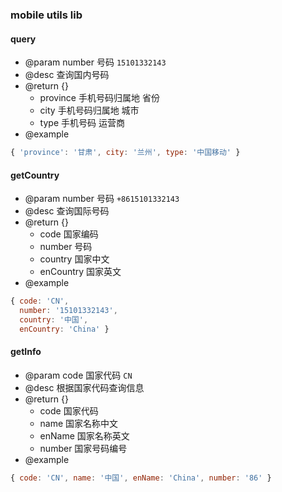 ### mobile utils lib

#### query

+ @param number 号码 `15101332143`
+ @desc 查询国内号码
+ @return {}
    - province 手机号码归属地 省份
    - city     手机号码归属地 城市
    - type     手机号码 运营商
+ @example
```js
{ 'province': '甘肃', city: '兰州', type: '中国移动' }
```


#### getCountry

+ @param number 号码 `+8615101332143`
+ @desc 查询国际号码
+ @return {}
    - code      国家编码
    - number    号码
    - country   国家中文
    - enCountry 国家英文
+ @example
```js
{ code: 'CN',
  number: '15101332143',
  country: '中国',
  enCountry: 'China' }
```

#### getInfo

+ @param code 国家代码 `CN`
+ @desc 根据国家代码查询信息
+ @return {}
    - code 国家代码
    - name 国家名称中文
    - enName  国家名称英文
    - number  国家号码编号
+ @example
```js
{ code: 'CN', name: '中国', enName: 'China', number: '86' }
```
